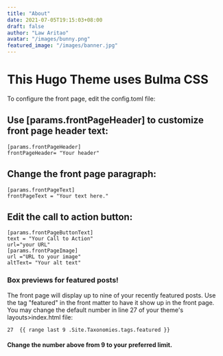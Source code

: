```yaml
---
title: "About"
date: 2021-07-05T19:15:03+08:00
draft: false
author: "Law Aritao"
avatar: "/images/bunny.png"
featured_image: "/images/banner.jpg"
---
```


# This Hugo Theme uses Bulma CSS

To configure the front page, edit the config.toml file:

## Use [params.frontPageHeader] to customize front page header text:

```
[params.frontPageHeader]
frontPageHeader= "Your header"

```

## Change the front page paragraph:

```
[params.frontPageText]
frontPageText = "Your text here."
```

## Edit the call to action button:

```
[params.frontPageButtonText]
text = "Your Call to Action"
url="your URL"
[params.frontPageImage]
url ="URL to your image"
altText= "Your alt text"

```

### Box previews for featured posts!

The front page will display up to nine of your recently featured posts. Use the tag "featured" in the front matter to have it show up in the front page. You may change the default number in line 27 of your theme's layouts>index.html file:

```
27  {{ range last 9 .Site.Taxonomies.tags.featured }}

```

#### Change the number above from 9 to your preferred limit.
